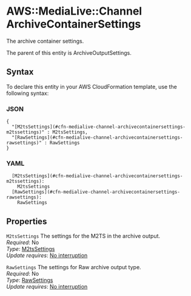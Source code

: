 # AWS::MediaLive::Channel ArchiveContainerSettings<a name="aws-properties-medialive-channel-archivecontainersettings"></a>

The archive container settings\.

The parent of this entity is ArchiveOutputSettings\.

## Syntax<a name="aws-properties-medialive-channel-archivecontainersettings-syntax"></a>

To declare this entity in your AWS CloudFormation template, use the following syntax:

### JSON<a name="aws-properties-medialive-channel-archivecontainersettings-syntax.json"></a>

```
{
  "[M2tsSettings](#cfn-medialive-channel-archivecontainersettings-m2tssettings)" : M2tsSettings,
  "[RawSettings](#cfn-medialive-channel-archivecontainersettings-rawsettings)" : RawSettings
}
```

### YAML<a name="aws-properties-medialive-channel-archivecontainersettings-syntax.yaml"></a>

```
  [M2tsSettings](#cfn-medialive-channel-archivecontainersettings-m2tssettings):
    M2tsSettings
  [RawSettings](#cfn-medialive-channel-archivecontainersettings-rawsettings):
    RawSettings
```

## Properties<a name="aws-properties-medialive-channel-archivecontainersettings-properties"></a>

`M2tsSettings` <a name="cfn-medialive-channel-archivecontainersettings-m2tssettings"></a>
The settings for the M2TS in the archive output\.  
_Required_: No  
_Type_: [M2tsSettings](aws-properties-medialive-channel-m2tssettings.md)  
_Update requires_: [No interruption](https://docs.aws.amazon.com/AWSCloudFormation/latest/UserGuide/using-cfn-updating-stacks-update-behaviors.html#update-no-interrupt)

`RawSettings` <a name="cfn-medialive-channel-archivecontainersettings-rawsettings"></a>
The settings for Raw archive output type\.  
_Required_: No  
_Type_: [RawSettings](aws-properties-medialive-channel-rawsettings.md)  
_Update requires_: [No interruption](https://docs.aws.amazon.com/AWSCloudFormation/latest/UserGuide/using-cfn-updating-stacks-update-behaviors.html#update-no-interrupt)
